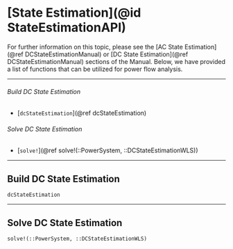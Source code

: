 # [State Estimation](@id StateEstimationAPI)

For further information on this topic, please see the [AC State Estimation](@ref DCStateEstimationManual) or [DC State Estimation](@ref DCStateEstimationManual) sections of the Manual. Below, we have provided a list of functions that can be utilized for power flow analysis.

---

###### Build DC State Estimation
* [`dcStateEstimation`](@ref dcStateEstimation)

###### Solve DC State Estimation
* [`solve!`](@ref solve!(::PowerSystem, ::DCStateEstimationWLS))

---

## Build DC State Estimation
```@docs
dcStateEstimation
```

---

## Solve DC State Estimation
```@docs
solve!(::PowerSystem, ::DCStateEstimationWLS)
```
